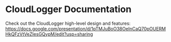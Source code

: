 # CloudLogger Documentation

Check out the CloudLogger high-level design and features: https://docs.google.com/presentation/d/1pTMJuBoO38OeInCaQ70pOUERMHkQFzVtVeZIesGQvpM/edit?usp=sharing
